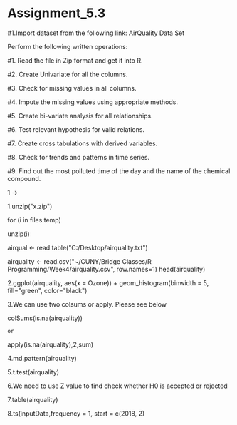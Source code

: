 # Assignment_5.3

#1.Import dataset from the following link: AirQuality Data Set

Perform the following written operations:

#1. Read the file in Zip format and get it into R.

#2. Create Univariate for all the columns.

#3. Check for missing values in all columns.

#4. Impute the missing values using appropriate methods.

#5. Create bi-variate analysis for all relationships.

#6. Test relevant hypothesis for valid relations.

#7. Create cross tabulations with derived variables.

#8. Check for trends and patterns in time series.

#9. Find out the most polluted time of the day and the name of the chemical compound.

1 ->

1.unzip("x.zip")

for (i in files.temp)

unzip(i)

airqual <- read.table("C:/Desktop/airquality.txt")

airquality <- read.csv("~/CUNY/Bridge Classes/R Programming/Week4/airquality.csv", row.names=1) head(airquality)

2.ggplot(airquality, aes(x = Ozone)) + geom_histogram(binwidth = 5, fill="green", color="black")

3.We can use two colsums or apply. Please see below

colSums(is.na(airquality))

    or 
apply(is.na(airquality),2,sum)

4.md.pattern(airquality)

5.t.test(airquality)

6.We need to use Z value to find check whether H0 is accepted or rejected

7.table(airquality)

8.ts(inputData,frequency = 1, start = c(2018, 2)
